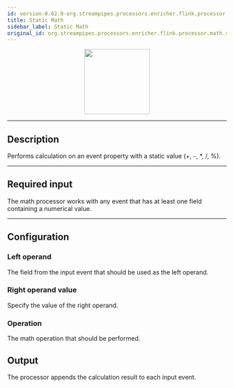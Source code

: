 ```yaml
---
id: version-0.62.0-org.streampipes.processors.enricher.flink.processor.math.staticmathop
title: Static Math
sidebar_label: Static Math
original_id: org.streampipes.processors.enricher.flink.processor.math.staticmathop
---
```




<p align="center"> 
    <img src="/img/pipeline-elements/org.streampipes.processors.enricher.flink.processor.math.staticmathop/icon.png" width="150px;" class="pe-image-documentation"/>
</p>

***

## Description

Performs calculation on an event property with a static value (+, -, *, /, %).

***

## Required input
The math processor works with any event that has at least one field containing a numerical value.

***

## Configuration

### Left operand
The field from the input event that should be used as the left operand.

### Right operand value
Specify the value of the right operand.

### Operation
The math operation that should be performed.

## Output
The processor appends the calculation result to each input event.